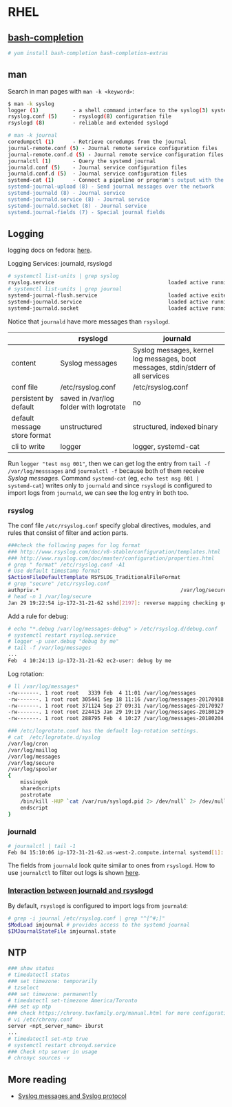 # RHEL

## [bash-completion](https://www.cyberciti.biz/faq/fedora-redhat-scientific-linuxenable-bash-completion/)

```sh
# yum install bash-completion bash-completion-extras
```

## man

Search in man pages with `man -k <keyword>`:

```sh
$ man -k syslog
logger (1)           - a shell command interface to the syslog(3) system log module
rsyslog.conf (5)     - rsyslogd(8) configuration file
rsyslogd (8)         - reliable and extended syslogd

# man -k journal
coredumpctl (1)      - Retrieve coredumps from the journal
journal-remote.conf (5) - Journal remote service configuration files
journal-remote.conf.d (5) - Journal remote service configuration files
journalctl (1)       - Query the systemd journal
journald.conf (5)    - Journal service configuration files
journald.conf.d (5)  - Journal service configuration files
systemd-cat (1)      - Connect a pipeline or program's output with the journal
systemd-journal-upload (8) - Send journal messages over the network
systemd-journald (8) - Journal service
systemd-journald.service (8) - Journal service
systemd-journald.socket (8) - Journal service
systemd.journal-fields (7) - Special journal fields
```

## Logging
logging docs on fedora: [here](https://docs.fedoraproject.org/f27/system-administrators-guide/monitoring-and-automation/Viewing_and_Managing_Log_Files.html).

Logging Services: journald, rsyslogd

```sh
# systemctl list-units | grep syslog
rsyslog.service                                     loaded active running   System Logging Service
# systemctl list-units | grep journal
systemd-journal-flush.service                       loaded active exited    Flush Journal to Persistent Storage
systemd-journald.service                            loaded active running   Journal Service
systemd-journald.socket                             loaded active running   Journal Socket
```


Notice that `journald` have more messages than `rsyslogd`.

|                              | rsyslogd                                | journald                                                                          |
|------------------------------|-----------------------------------------|-----------------------------------------------------------------------------------|
| content                      | Syslog messages                         | Syslog messages, kernel log messages, boot messages, stdin/stderr of all services |
| conf file                    | /etc/rsyslog.conf                       | /etc/rsyslog.conf                                                                 |
| persistent by default        | saved in /var/log folder with logrotate | no                                                                                |
| default message store format | unstructured                            | structured, indexed binary                                                        |
| cli to write                 | logger                                  | logger, systemd-cat                                                               |

Run `logger "test msg 001"`, then we can get log the entry from `tail -f /var/log/messsages` and `journalctl -f` because both of them receive *Syslog messages*. Command `systemd-cat` (eg, `echo test msg 001 | systemd-cat`) writes only to `journald` and since `rsyslogd` is configured to import logs from `journald`, we can see the log entry in both too.

### rsyslog

The conf file `/etc/rsyslog.conf` specify global directives, modules, and rules that consist of filter and action parts.

```sh
###check the following pages for log format
### http://www.rsyslog.com/doc/v8-stable/configuration/templates.html
### http://www.rsyslog.com/doc/master/configuration/properties.html
# grep " format" /etc/rsyslog.conf -A1
# Use default timestamp format
$ActionFileDefaultTemplate RSYSLOG_TraditionalFileFormat
# grep "secure" /etc/rsyslog.conf 
authpriv.*                                              /var/log/secure
# head -n 1 /var/log/secure
Jan 29 19:22:54 ip-172-31-21-62 sshd[2197]: reverse mapping checking getaddrinfo for hn.kd.ny.adsl [125.44.139.5] failed - POSSIBLE BREAK-IN ATTEMPT!
```

Add a rule for debug:

```sh
# echo "*.debug /var/log/messages-debug" > /etc/rsyslog.d/debug.conf
# systemctl restart rsyslog.service
# logger -p user.debug "debug by me"
# tail -f /var/log/messages
...
Feb  4 10:24:13 ip-172-31-21-62 ec2-user: debug by me
```

Log rotation:

```sh
# ll /var/log/messages*
-rw-------. 1 root root   3339 Feb  4 11:01 /var/log/messages
-rw-------. 1 root root 305441 Sep 18 11:16 /var/log/messages-20170918
-rw-------. 1 root root 371124 Sep 27 09:31 /var/log/messages-20170927
-rw-------. 1 root root 224415 Jan 29 19:19 /var/log/messages-20180129
-rw-------. 1 root root 288795 Feb  4 10:27 /var/log/messages-20180204

### /etc/logrotate.conf has the default log-rotation settings.
# cat  /etc/logrotate.d/syslog 
/var/log/cron
/var/log/maillog
/var/log/messages
/var/log/secure
/var/log/spooler
{
    missingok
    sharedscripts
    postrotate
	/bin/kill -HUP `cat /var/run/syslogd.pid 2> /dev/null` 2> /dev/null || true
    endscript
}

```

### journald

```sh
# journalctl | tail -1
Feb 04 15:10:06 ip-172-31-21-62.us-west-2.compute.internal systemd[1]: Starting Session 8 of user ec2-user.
```

The fields from `journald` look quite similar to ones from `rsyslogd`. How to use `journalctl` to filter out logs is shown [here](https://docs.fedoraproject.org/f27/system-administrators-guide/monitoring-and-automation/Viewing_and_Managing_Log_Files.html#s1-Using_the_Journal).

### [Interaction between journald and rsyslogd](https://docs.fedoraproject.org/f27/system-administrators-guide/monitoring-and-automation/Viewing_and_Managing_Log_Files.html#s1-interaction_of_rsyslog_and_journal)

By default, `rsyslogd` is configured to import logs from `journald`:

```sh
# grep -i journal /etc/rsyslog.conf | grep "^[^#;]"
$ModLoad imjournal # provides access to the systemd journal
$IMJournalStateFile imjournal.state
```

## NTP

```sh
### show status
# timedatectl status
### set timezone: temporarily
# tzselect
### set timezone: permanently
# timedatectl set-timezone America/Toronto
### set up ntp
### check https://chrony.tuxfamily.org/manual.html for more configuration.
# vi /etc/chrony.conf
server <npt_server_name> iburst
...
# timedatectl set-ntp true
# systemctl restart chronyd.service
### Check ntp server in usage
# chronyc sources -v
```

## More reading

* [Syslog messages and Syslog protocol](https://blog.rapid7.com/2017/05/24/what-is-syslog/)

